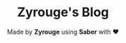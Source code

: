 <h1 align="center">Zyrouge's Blog</h1>

<p align="center">Made by <strong>Zyrouge</strong> using <strong>Saber</strong> with ❤</p>
